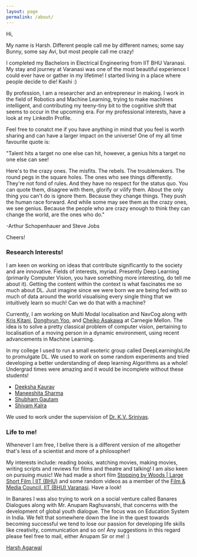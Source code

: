 ```yaml
---
layout: page
permalink: /about/
---
```

Hi,

My name is Harsh. Different people call me by different names; some say Bunny, some say Avi, but most people call me crazy!

I completed my Bachelors in Electrical Engineering from IIT BHU Varanasi. My stay and journey at Varanasi was one of the most beautiful experience I could ever have or gather in my lifetime! I started living in a place where people decide to die! Kashi :)

By profession, I am a researcher and an entrepreneur in making. I work in the field of Robotics and Machine Learning, trying to make machines intelligent, and contributing my teeny-tiny bit to the cognitive shift that seems to occur in the upcoming era. For my professional interests, have a look at my LinkedIn Profile.


Feel free to conatct me if you have anything in mind that you feel is worth sharing and can have a larger impact on the universe! One of my all time favourite quote is: 

"Talent hits a target no one else can hit, however, a genius hits a target no one else can see!

Here's to the crazy ones. The misfits. The rebels. The troublemakers. The round pegs in the square holes. The ones who see things differently. They're not fond of rules. And they have no respect for the status quo. You can quote them, disagree with them, glorify or vilify them. About the only thing you can't do is ignore them. Because they change things. They push the human race forward. And while some may see them as the crazy ones, we see genius. Because the people who are crazy enough to think they can change the world, are the ones who do."

-Arthur Schopenhauer and Steve Jobs

Cheers! 

### Research Interests! 

I am keen on working on ideas that contribute significantly to the society and are innovative. Fields of interests, myriad. Presently Deep Learning (primarily Computer Vision, you have something more interesting, do tell me about it). Getting the content within the context is what fascinates me so much about DL. Just imagine since we were born we are being fed with so much of data around the world visualising every single thing that we intuitively learn so much! Can we do that with a machine?

Currently, I am working on Multi Modal localisation and NavCog along with [Kris Kitani](http://www.cs.cmu.edu/~kkitani/), [Donghyun Yoo](https://www.linkedin.com/in/donghyun-yoo-2964bab7/), and [Cheiko Asakawa](https://en.wikipedia.org/wiki/Chieko_Asakawa) at Carnegie Mellon. The idea is to solve a pretty classical problem of computer vision, pertaining to localisation of a moving person in a dynamic environment, using recent advancements in Machine Learning.  

In my college I used to run a small esoteric group called DeepLearningIsLife to promulgate DL. We used to work on some random experiments and tried developing a better understanding of deep learning Algorithms as a whole! Undergrad times were amazing and it would be incomplete without these students! 

- [Deeksha Kaurav](mailto:deeksha.kaurav.mat15@itbhu.ac.in)
- [Maneeshita Sharma](mailto:maneeshita.sharma.mat15@itbhu.ac.in)
- [Shubham Gautam](mailto:shubham.gautam.mat15@itbhu.ac.in) 
- [Shivam Kalra](mailto:shivam.kalra.mat15@itbhu.ac.in) 

We used to work under the supervision of [Dr. K.V. Srinivas](https://sites.google.com/site/kvsrinivas/). 

### Life to me! 

Whenever I am free, I belive there is a different version of me altogether that's less of a scientist and more of a philosopher!  

My interests include: reading books, watching movies, making movies, writing scripts and reviews for films and theatre and talking! I am also keen on pursuing music! We had made a short film [Stopping by Woods | Large Short Film | IIT (BHU)](https://www.youtube.com/watch?v=Uy_3XKqsJZk) and some random videos as a member of the [Film & Media Council, IIT (BHU) Varanasi](https://www.youtube.com/channel/UCt4-7kmQaPEZzPLil4RNRCw). Have a look!

In Banares I was also trying to work on a social venture called Banares Dialogues along with Mr. Anupam Raghuvanshi, that concerns with the development of global youth dialogue. The focus was on Education System in India. We felt that somewhere down the line in the quest towards becoming successful we tend to lose our passion for developing life skills like creativity, communication and so on! Any suggestions in this regard please feel free to mail, either Anupam Sir or me! :)

[Harsh Agarwal](mailto:harshaga@andrew.cmu.edu) 

